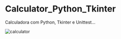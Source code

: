 # Calculator_Python_Tkinter

Calculadora com Python, Tkinter e Unittest...



![calculator](https://user-images.githubusercontent.com/43301551/213871776-f6067775-391e-41ba-ba62-c3e02069ba57.png)
